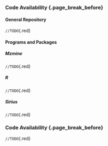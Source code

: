 ### Code Availability {.page_break_before}

#### General Repository

`//TODO`{.red}

#### Programs and Packages

##### Mzmine

`//TODO`{.red}

##### R

`//TODO`{.red}

##### Sirius

`//TODO`{.red}

### Code Availability {.page_break_before}

`//TODO`{.red}